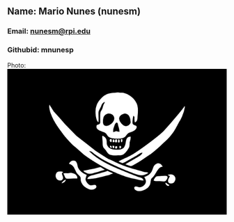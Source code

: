 ## Name: Mario Nunes (nunesm)
### Email: nunesm@rpi.edu
### Githubid: mnunesp
Photo: ![Mario](images/flag.png)
